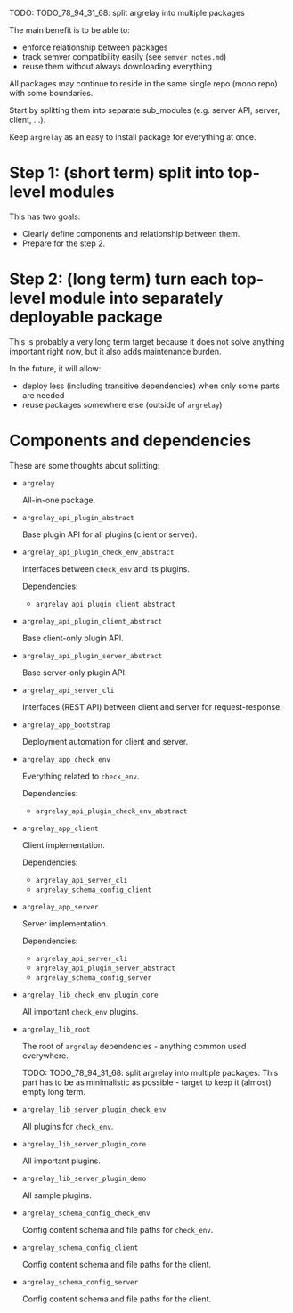 
TODO: TODO_78_94_31_68: split argrelay into multiple packages

The main benefit is to be able to:
*   enforce relationship between packages
*   track semver compatibility easily (see `semver_notes.md`)
*   reuse them without always downloading everything

All packages may continue to reside in the same single repo (mono repo) with some boundaries.

Start by splitting them into separate sub_modules (e.g. server API, server, client, ...).

Keep `argrelay` as an easy to install package for everything at once.

# Step 1: (short term) split into top-level modules

This has two goals:
*   Clearly define components and relationship between them.
*   Prepare for the step 2.

# Step 2: (long term) turn each top-level module into separately deployable package

This is probably a very long term target because it does not solve anything important right now,
but it also adds maintenance burden.

In the future, it will allow:
*   deploy less (including transitive dependencies) when only some parts are needed
*   reuse packages somewhere else (outside of `argrelay`)

# Components and dependencies

These are some thoughts about splitting:

*   `argrelay`

    All-in-one package.

*   `argrelay_api_plugin_abstract`

    Base plugin API for all plugins (client or server).

*   `argrelay_api_plugin_check_env_abstract`

    Interfaces between `check_env` and its plugins.

    Dependencies:
    *   `argrelay_api_plugin_client_abstract`

*   `argrelay_api_plugin_client_abstract`

    Base client-only plugin API.

*   `argrelay_api_plugin_server_abstract`

    Base server-only plugin API.

*   `argrelay_api_server_cli`

    Interfaces (REST API) between client and server for request-response.

*   `argrelay_app_bootstrap`

    Deployment automation for client and server.

*   `argrelay_app_check_env`

    Everything related to `check_env`.

    Dependencies:
    *   `argrelay_api_plugin_check_env_abstract`

*   `argrelay_app_client`

    Client implementation.

    Dependencies:
    *   `argrelay_api_server_cli`
    *   `argrelay_schema_config_client`

*   `argrelay_app_server`

    Server implementation.

    Dependencies:
    *   `argrelay_api_server_cli`
    *   `argrelay_api_plugin_server_abstract`
    *   `argrelay_schema_config_server`

*   `argrelay_lib_check_env_plugin_core`

    All important `check_env` plugins.

*   `argrelay_lib_root`

    The root of `argrelay` dependencies - anything common used everywhere.

    TODO: TODO_78_94_31_68: split argrelay into multiple packages:
          This part has to be as minimalistic as possible - target to keep it (almost) empty long term.

*   `argrelay_lib_server_plugin_check_env`

    All plugins for `check_env`.

*   `argrelay_lib_server_plugin_core`

    All important plugins.

*   `argrelay_lib_server_plugin_demo`

    All sample plugins.

*   `argrelay_schema_config_check_env`

    Config content schema and file paths for `check_env`.

*   `argrelay_schema_config_client`

    Config content schema and file paths for the client.

*   `argrelay_schema_config_server`

    Config content schema and file paths for the client.
